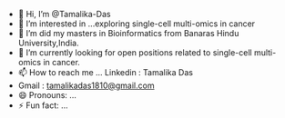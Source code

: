 - 👋 Hi, I’m @Tamalika-Das
- 👀 I’m interested in ...exploring single-cell multi-omics  in cancer
- 🌱 I’m did my masters in Bioinformatics from Banaras Hindu University,India.
- 💞️ I’m currently looking for open positions related to single-cell multi-omics in cancer.
- 📫 How to reach me ... Linkedin : Tamalika Das
- Gmail : tamalikadas1810@gmail.com
- 😄 Pronouns: ...
- ⚡ Fun fact: ...

<!---
Tamalikaaa18/Tamalikaaa18 is a ✨ special ✨ repository because its `README.md` (this file) appears on your GitHub profile.
You can click the Preview link to take a look at your changes.
--->
